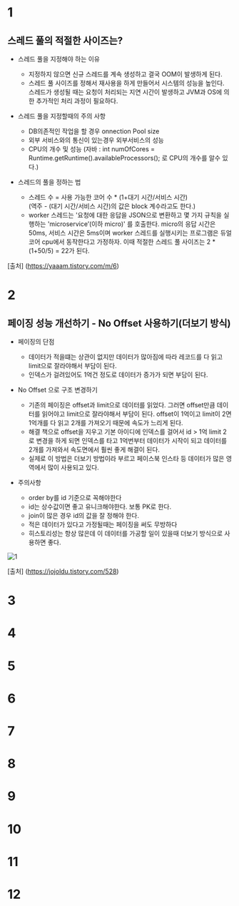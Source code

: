 # 1
## 스레드 풀의 적절한 사이즈는?

  - 스레드 풀을 지정해야 하는 이유
    -  지정하지 않으면 신규 스레드를 계속 생성하고 결국 OOM이 발생하게 된다.
    -  스레드 풀 사이즈를 정해서 재사용을 하게 만들어서 시스템의 성능을 높인다.   
       스레드가 생성될 때는 요청이 처리되는 지연 시간이 발생하고 JVM과 OS에 의한 추가적인 처리 과정이 필요하다.   
  
  - 스레드 풀을 지정할때의 주의 사항
    - DB의존적인 작업을 할 경우 onnection Pool size
    - 외부 서비스와의 통신이 있는경우 외부서비스의 성능
    - CPU의 개수 및 성능 (자바 : int numOfCores = Runtime.getRuntime().availableProcessors(); 로 CPU의 개수를 알수 있다.)

  - 스레드의 풀을 정하는 법   
    - 스레드 수 = 사용 가능한 코어 수 * (1+대기 시간/서비스 시간)   
      (역주 -  (대기 시간/서비스 시간)의 값은 block 계수라고도 한다.)
    - worker 스레드는 '요청에 대한 응답을 JSON으로 변환하고 몇 가지 규칙을 실행하는 'microservice’(이하 micro)' 를 호출한다.
      micro의 응답 시간은 50ms, 서비스 시간은 5ms이며 worker 스레드를 실행시키는 프로그램은 듀얼 코어 cpu에서 동작한다고 가정하자.
      이때 적절한 스레드 풀 사이즈는 2 *(1+50/5) = 22가 된다.

[출처] (https://yaaam.tistory.com/m/6)

# 2
## 페이징 성능 개선하기 - No Offset 사용하기(더보기 방식)

  - 페이징의 단점
    - 데이터가 적을떄는 상관이 없지만 데이터가 많아짐에 따라 레코드를 다 읽고 limit으로 잘라야해서 부담이 된다.
    - 인덱스가 걸려있어도 1억건 정도로 데이터가 증가가 되면 부담이 된다.

  - No Offset 으로 구조 변경하기
    - 기존의 페이징은 offset과 limit으로 데이터를 읽었다. 그러면 offset만큼 데이터를 읽어야고 limit으로 잘라야해서 부담이 된다.
      offset이 1억이고 limit이 2면 1억개를 다 읽고 2개를 가져오기 때문에 속도가 느리게 된다.
    - 해결 책으로 offset을 지우고 기본 아이디에 인덱스를 걸어서 id > 1억 limit 2로 변경을 하게 되면 인덱스를 타고 1억번부터 데이터가
      시작이 되고 데이터를 2개를 가져와서 속도면에서 훨씬 좋게 해결이 된다.
    - 실제로 이 방법은 더보기 방법이라 부르고 페이스북 인스타 등 데이터가 많은 영역에서 많이 사용되고 있다.
   
  - 주의사항
    - order by를 id 기준으로 꼭해야한다
    - id는 상수값이면 좋고 유니크해야한다. 보통 PK로 한다.
    - join이 많은 경우 id의 값을 잘 정해야 한다.
    - 적은 데이터가 있다고 가정될때는 페이징을 써도 무방하다
    - 히스토리성는 항상 많은데 이 데이터를 가공할 일이 있을때 더보기 방식으로 사용하면 좋다.

  ![1](https://user-images.githubusercontent.com/20812458/150626267-3fc8fff5-a3c1-404d-9557-58212f01c5d1.png)


[출처] (https://jojoldu.tistory.com/528)

# 3

# 4

# 5

# 6

# 7

# 8

# 9

# 10

# 11

# 12
